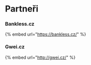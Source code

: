 # Partneři

### Bankless.cz

{% embed url="https://bankless.cz/" %}

### Gwei.cz

{% embed url="http://gwei.cz/" %}

